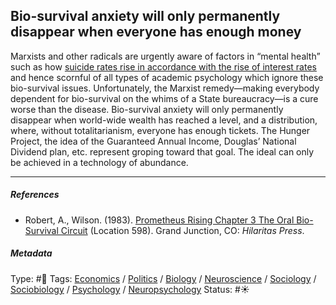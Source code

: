 ## Bio-survival anxiety will only permanently disappear when everyone has enough money

Marxists and other radicals are urgently aware of factors in “mental health” such as how [suicide rates rise in accordance with the rise of interest rates](Suicide%20rates%20rise%20in%20accordance%20with%20the%20rise%20of%20interest%20rates.md) and hence scornful of all types of academic psychology which ignore these bio-survival issues. Unfortunately, the Marxist remedy—making everybody dependent for bio-survival on the whims of a State bureaucracy—is a cure worse than the disease. Bio-survival anxiety will only permanently disappear when world-wide wealth has reached a level, and a distribution, where, without totalitarianism, everyone has enough tickets. The Hunger Project, the idea of the Guaranteed Annual Income, Douglas’ National Dividend plan, etc. represent groping toward that goal. The ideal can only be achieved in a technology of abundance.

---

##### References

* Robert, A., Wilson. (1983). [Prometheus Rising Chapter 3 The Oral Bio-Survival Circuit](Prometheus%20Rising%20Chapter%203%20The%20Oral%20Bio-Survival%20Circuit.md) (Location 598). Grand Junction, CO: *Hilaritas Press*.

##### Metadata

Type: #🔴 
Tags: [Economics]() / [Politics](Politics.md) / [Biology]() / [Neuroscience](Neuroscience.md) / [Sociology](Sociology.md) / [Sociobiology]() / [Psychology](Psychology.md) / [Neuropsychology](Neuropsychology.md) 
Status: #☀️ 
